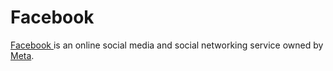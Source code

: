# Facebook

[Facebook ](https://www.facebook.com/)is an online social media and social networking service owned by [Meta](https://www.meta.com).
